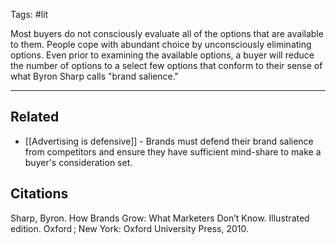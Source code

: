 Tags: #lit 

Most buyers do not consciously evaluate all of the options that are available to them. People cope with abundant choice by unconsciously eliminating options. Even prior to examining the available options, a buyer will reduce the number of options to a select few options that conform to their sense of what Byron Sharp calls "brand salience." 

---
## Related
- [[Advertising is defensive]] - Brands must defend their brand salience from competitors and ensure they have sufficient mind-share to make a buyer's consideration set. 

## Citations
Sharp, Byron. How Brands Grow: What Marketers Don’t Know. Illustrated edition. Oxford ; New York: Oxford University Press, 2010.